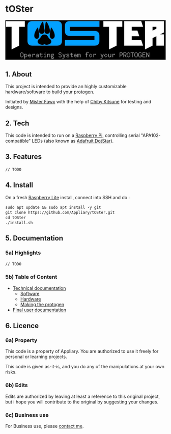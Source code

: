 # tOSter

![tOSter: Operating System for your PROTOGEN](/resources/logo.png)

## 1. About

  This project is intended to provide an highly customizable hardware/software to build your [protogen](/docs/protogen.md).

Initiated by [Mister Fawx](https://linktr.ee/mr.fawx) with the help of [Chiby Kitsune](https://www.instagram.com/chibypixy/) for testing and designs.

## 2. Tech

This code is intended to run on a [Raspberry Pi](/docs/tech/hardware/raspberry.md), controlling serial "APA102-compatible" LEDs (also known as [Adafruit DotStar](/docs/tech/hardware/leds.md)).

## 3. Features

`// TODO`

## 4. Install

On a fresh [Raspberry Lite](/docs/tech/software/os.md) install, connect into SSH and do :
```
sudo apt update && sudo apt install -y git
git clone https://github.com/Appliary/tOSter.git
cd tOSter
./install.sh
```

## 5. Documentation

### 5a) Highlights

`// TODO`

### 5b) Table of Content

- [Technical documentation](/docs/tech.md)
  - [Software](/docs/tech/software.md)
  - [Hardware](/docs/tech/hardware.md)
  - [Making the protogen](/docs/tech/making.md)
- [Final user documentation](/docs/user.md)

## 6. Licence

### 6a) Property

This code is a property of Appliary. You are authorized to use it freely for personal or learning projects.

This code is given as-it-is, and you do any of the manipulations at your own risks.

### 6b) Edits

Edits are authorized by leaving at least a reference to this original project, but i hope you will contribute to the original by suggesting your changes.

### 6c) Business use

For Business use, please [contact me](https://linktr.ee/mr.fawx).
